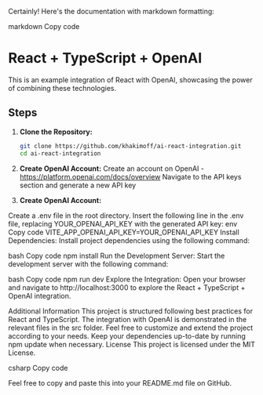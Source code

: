 Certainly! Here's the documentation with markdown formatting:

markdown
Copy code
# React + TypeScript + OpenAI

This is an example integration of React with OpenAI, showcasing the power of combining these technologies.

## Steps

1. **Clone the Repository:**
   ```bash
   git clone https://github.com/khakimoff/ai-react-integration.git
   cd ai-react-integration

2. **Create OpenAI Account:**
    Create an account on OpenAI - https://platform.openai.com/docs/overview 
    Navigate to the API keys section and generate a new API key

3. **Create OpenAI Account:**

Create a .env file in the root directory.
Insert the following line in the .env file, replacing YOUR_OPENAI_API_KEY with the generated API key:
env
Copy code
VITE_APP_OPENAI_API_KEY=YOUR_OPENAI_API_KEY
Install Dependencies:
Install project dependencies using the following command:

bash
Copy code
npm install
Run the Development Server:
Start the development server with the following command:

bash
Copy code
npm run dev
Explore the Integration:
Open your browser and navigate to http://localhost:3000 to explore the React + TypeScript + OpenAI integration.

Additional Information
This project is structured following best practices for React and TypeScript.
The integration with OpenAI is demonstrated in the relevant files in the src folder.
Feel free to customize and extend the project according to your needs.
Keep your dependencies up-to-date by running npm update when necessary.
License
This project is licensed under the MIT License.

csharp
Copy code

Feel free to copy and paste this into your README.md file on GitHub.
